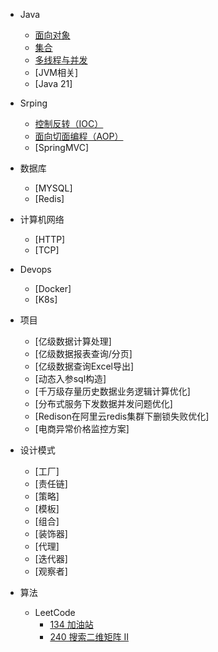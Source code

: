 <!-- _sidebar.md -->

* Java
  
  - [面向对象](./content/java/面向对象.md)
  - [集合](./content/java/集合.md)
  
  * [多线程与并发](./content/java/多线程与并发.md)
  * [JVM相关]
  * [Java 21]
  
* Srping
  * [控制反转（IOC）](./content/Spring/控制反转（IOC）.md)
  * [面向切面编程（AOP）](./content/Spring/面向切面编程（AOP）.md)
  * [SpringMVC]
  
* 数据库
  * [MYSQL]
  * [Redis]
  
* 计算机网络
  * [HTTP]
  * [TCP]
  
* Devops
  * [Docker]
  * [K8s]
  
* 项目
    * [亿级数据计算处理]
    * [亿级数据报表查询/分页]
    * [亿级数据查询Excel导出]
    * [动态入参sql构造]
    * [千万级存量历史数据业务逻辑计算优化]
    * [分布式服务下发数据并发问题优化]
    * [Redison在阿里云redis集群下删锁失败优化]
    * [电商异常价格监控方案]
    
* 设计模式
    
    * [工厂]
    * [责任链]
    * [策略]
    * [模板]
    * [组合]
    * [装饰器]
    * [代理]
    * [迭代器]
    * [观察者]
    
* 算法
  * LeetCode
    * [134 加油站](./content/算法/134%20加油站.md)
    * [240 搜索二维矩阵 II](./content/算法/240.%20搜索二维矩阵%20II.md)